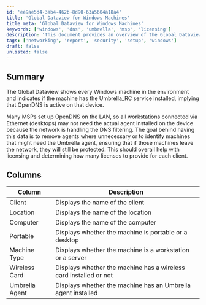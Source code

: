 ```yaml
---
id: 'ee9ae5d4-3ab4-462b-8d90-63a5604a18a4'
title: 'Global Dataview for Windows Machines'
title_meta: 'Global Dataview for Windows Machines'
keywords: ['windows', 'dns', 'umbrella', 'msp', 'licensing']
description: 'This document provides an overview of the Global Dataview that displays every Windows machine in the environment and indicates whether the Umbrella_RC service is installed, suggesting that OpenDNS is being utilized. It aims to assist Managed Service Providers (MSPs) in optimizing their licensing and deployment of the Umbrella agent based on the machines’ connectivity and requirements.'
tags: ['networking', 'report', 'security', 'setup', 'windows']
draft: false
unlisted: false
---
```


## Summary

The Global Dataview shows every Windows machine in the environment and indicates if the machine has the Umbrella_RC service installed, implying that OpenDNS is active on that device.

Many MSPs set up OpenDNS on the LAN, so all workstations connected via Ethernet (desktops) may not need the actual agent installed on the device because the network is handling the DNS filtering. The goal behind having this data is to remove agents where unnecessary or to identify machines that might need the Umbrella agent, ensuring that if those machines leave the network, they will still be protected. This should overall help with licensing and determining how many licenses to provide for each client.

## Columns

| Column          | Description                                          |
|-----------------|------------------------------------------------------|
| Client          | Displays the name of the client                      |
| Location        | Displays the name of the location                    |
| Computer        | Displays the name of the computer                    |
| Portable        | Displays whether the machine is portable or a desktop|
| Machine Type    | Displays whether the machine is a workstation or a server |
| Wireless Card    | Displays whether the machine has a wireless card installed or not |
| Umbrella Agent  | Displays whether the machine has an Umbrella agent installed |

